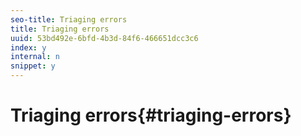 ```yaml
---
seo-title: Triaging errors
title: Triaging errors
uuid: 53bd492e-6bfd-4b3d-84f6-466651dcc3c6
index: y
internal: n
snippet: y
---
```


# Triaging errors{#triaging-errors}

